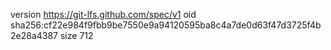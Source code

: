 version https://git-lfs.github.com/spec/v1
oid sha256:cf22e984f9fbb9be7550e9a94120595ba8c4a7de0d63f47d3725f4b2e28a4387
size 712
